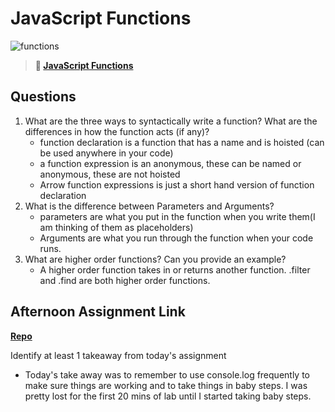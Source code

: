 # JavaScript Functions

![functions](https://bcw.blob.core.windows.net/public/img/function-anatomy.jpg)

> **📖 [JavaScript Functions](https://codeworksacademy.com/fs-student-guide/resources/wk2/02-Functions)**

## Questions

1. What are the three ways to syntactically write a function? What are the differences in how the function acts (if any)?
    - function declaration is a function that has a name and is hoisted (can be used anywhere in your code)
    - a function expression is an anonymous, these can be named or anonymous, these are not hoisted
    - Arrow function expressions is just a short hand version of function declaration
2. What is the difference between Parameters and Arguments?
    - parameters are what you put in the function when you write them(I am thinking of them as placeholders)
    - Arguments are what you run through the function when your code runs. 
3. What are higher order functions? Can you provide an example?
    - A higher order function takes in or returns another function. .filter and .find are both higher order functions. 

## Afternoon Assignment Link

**[Repo](https://github.com/smithtaylord/warehouse-manager)**

Identify at least 1 takeaway from today's assignment
 - Today's take away was to remember to use console.log frequently to make sure things are working and to take things in baby steps. I was pretty lost for the first 20 mins of lab until I started taking baby steps. 